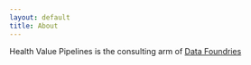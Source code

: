 ```yaml
---
layout: default
title: About
---
```


Health Value Pipelines is the consulting arm of <a href="https://datafoundries.com">Data Foundries</a>
